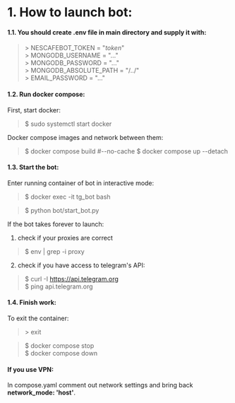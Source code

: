 # 1. How to launch bot:

#### 1.1. You should create .env file in main directory and supply it with:
> \> NESCAFEBOT_TOKEN = "_token_"  
> \> MONGODB_USERNAME = "..."  
> \> MONGODB_PASSWORD = "..."  
> \> MONGODB_ABSOLUTE_PATH = "/../"  
> \> EMAIL_PASSWORD = "..."  


#### 1.2. Run docker compose:
First, start docker:
> \$ sudo systemctl start docker
   
Docker compose images and network between them:
> \$ docker compose build #--no-cache 
> \$ docker compose up --detach


#### 1.3. Start the bot:
Enter running container of bot in interactive mode:
> \$ docker exec -it tg_bot bash

> \$ python bot/start_bot.py

If the bot takes forever to launch:

1) check if your proxies are correct
> \$ env | grep -i proxy

2) check if you have access to telegram's API:
> \$ curl -I https://api.telegram.org  
> \$ ping api.telegram.org  


#### 1.4. Finish work:
To exit the container:
> \> exit

> \$ docker compose stop  
> \$ docker compose down  


#### If you use VPN:
In compose.yaml comment out network settings and bring back **network_mode: 'host'**.